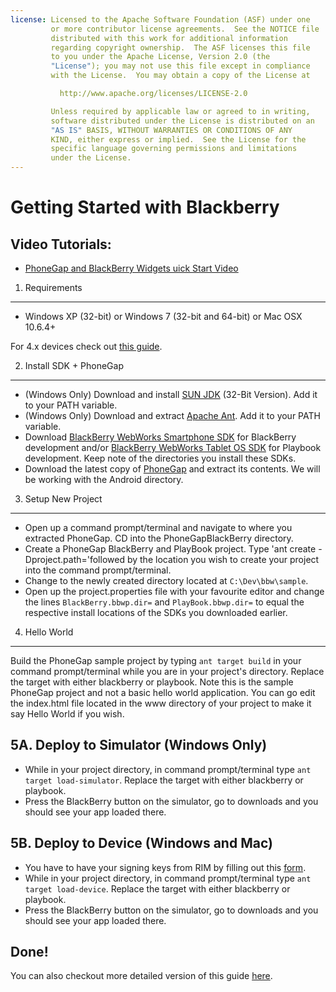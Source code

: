 ```yaml
---
license: Licensed to the Apache Software Foundation (ASF) under one
         or more contributor license agreements.  See the NOTICE file
         distributed with this work for additional information
         regarding copyright ownership.  The ASF licenses this file
         to you under the Apache License, Version 2.0 (the
         "License"); you may not use this file except in compliance
         with the License.  You may obtain a copy of the License at

           http://www.apache.org/licenses/LICENSE-2.0

         Unless required by applicable law or agreed to in writing,
         software distributed under the License is distributed on an
         "AS IS" BASIS, WITHOUT WARRANTIES OR CONDITIONS OF ANY
         KIND, either express or implied.  See the License for the
         specific language governing permissions and limitations
         under the License.
---
```


Getting Started with Blackberry
============================


Video Tutorials:
----------------

- [PhoneGap and BlackBerry Widgets uick Start Video](http://www.youtube.com/v/eF0h0K0OLwI?autoplay=1)



1. Requirements
---------------

- Windows XP (32-bit) or Windows 7 (32-bit and 64-bit) or Mac OSX 10.6.4+

For 4.x devices check out [this guide](http://wiki.phonegap.com/w/page/25653281/Getting%20Started%20with%20PhoneGap-BlackBerry%20with%20the%20Latest%20Environment).


2. Install SDK + PhoneGap
-------------------------

- (Windows Only) Download and install [SUN JDK](http://www.oracle.com/technetwork/java/javase/downloads/index.html#jdk) (32-Bit Version). Add it to your PATH variable.
- (Windows Only) Download and extract [Apache Ant](http://ant.apache.org/bindownload.cgi). Add it to your PATH variable.
- Download [BlackBerry WebWorks Smartphone SDK](ttps://bdsc.webapps.blackberry.com/html5/download/sdk) for BlackBerry development and/or [BlackBerry WebWorks Tablet OS SDK](https://bdsc.webapps.blackberry.com/html5/download/sdk) for Playbook development. Keep note of the directories you install these SDKs.
- Download the latest copy of [PhoneGap](http://phonegap.com/download) and extract its contents. We will be working with the Android directory.


3. Setup New Project
--------------------

- Open up a command prompt/terminal and navigate to where you extracted PhoneGap. CD into the PhoneGapBlackBerry directory.
- Create a PhoneGap BlackBerry and PlayBook project. Type 'ant create -Dproject.path='followed by the location you wish to create your project into the command prompt/terminal.
- Change to the newly created directory located at `C:\Dev\bbw\sample`.
- Open up the project.properties file with your favourite editor and change the lines `BlackBerry.bbwp.dir=` and `PlayBook.bbwp.dir=` to equal the respective install locations of the SDKs you downloaded earlier.


4. Hello World
--------------

Build the PhoneGap sample project by typing `ant target build` in your command prompt/terminal while you are in your project's directory. Replace the target with either blackberry or playbook. Note this is the sample PhoneGap project and not a basic hello world application. You can go edit the index.html file located in the www directory of your project to make it say Hello World if you wish.


5A. Deploy to Simulator (Windows Only)
--------------------------------------

- While in your project directory, in command prompt/terminal type `ant target load-simulator`. Replace the target with either blackberry or playbook.
- Press the BlackBerry button on the simulator, go to downloads and you should see your app loaded there.


5B. Deploy to Device (Windows and Mac)
--------------------------------------

- You have to have your signing keys from RIM by filling out this [form](https://www.blackberry.com/SignedKeys/).
- While in your project directory, in command prompt/terminal type `ant target load-device`. Replace the target with either blackberry or playbook.
- Press the BlackBerry button on the simulator, go to downloads and you should see your app loaded there.


Done!
-----

You can also checkout more detailed version of this guide [here](http://wiki.phonegap.com/w/page/31930982/Getting-Started-with-PhoneGap-BlackBerry-WebWorks).

